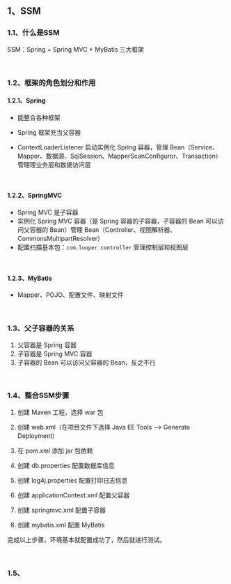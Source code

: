 ## 1、SSM

### 1.1、什么是SSM

SSM：Spring + Spring MVC + MyBatis 三大框架

<br>

### 1.2、框架的角色划分和作用

#### 1.2.1、Spring

* 能整合各种框架

* Spring 框架充当父容器
* ContextLoaderListener 启动实例化 Spring 容器，管理 Bean（Service、Mapper、数据源、SqlSession、MapperScanConfiguror、Transaction）管理理业务层和数据访问层

<br>

#### 1.2.2、SpringMVC

* Spring MVC 是子容器
* 实例化 Spring MVC 容器（是 Spring 容器的子容器，子容器的 Bean 可以访问父容器的 Bean）管理 Bean（Controller、视图解析器、CommonsMultipartResolver）
* 配置扫描基本包：`com.looper.controller` 管理控制层和视图层

<br>

#### 1.2.3、MyBatis

* Mapper、POJO、配置文件、映射文件

<br>

### 1.3、父子容器的关系

1. 父容器是 Spring 容器
2. 子容器是 Spring MVC 容器
3. 子容器的 Bean 可以访问父容器的 Bean，反之不行

<br>

### 1.4、整合SSM步骤

1. 创建 Maven 工程，选择 war 包

2. 创建 web.xml（在项目文件下选择 Java EE Tools --> Generate Deployment）

3. 在 pom.xml 添加 jar 包依赖
4. 创建 db.properties 配置数据库信息
5. 创建 log4j.properties 配置打印日志信息

6. 创建 applicationContext.xml 配置父容器
7. 创建 springmvc.xml 配置子容器
8. 创建 mybatis.xml 配置 MyBatis

完成以上步骤，环境基本就配置成功了，然后就进行测试。

<br>

### 1.5、